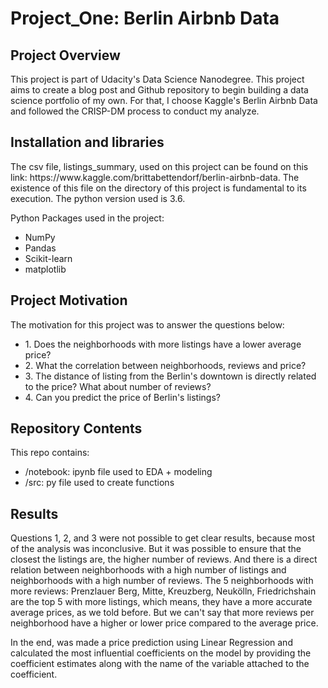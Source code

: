 <h1>Project_One:  Berlin Airbnb Data </h1>
<h2>Project Overview</h2>
<p>This project is part of Udacity's Data Science Nanodegree. This project aims to create a blog post and Github repository to
begin building a data science portfolio of my own. For that, I choose Kaggle's Berlin Airbnb Data and
followed the CRISP-DM process to conduct my analyze.</p>
<h2>Installation and libraries</h2>
  The csv file, listings_summary, used on this project can be found on this link: https://www.kaggle.com/brittabettendorf/berlin-airbnb-data. The existence of this file on the directory of this project is fundamental to its execution. The python version used is 3.6.
  <p> Python Packages used in the project: </p>
<ul>
<li>NumPy</li>
<li>Pandas</li>
<li>Scikit-learn</li>
<li>matplotlib</li>
</ul>
<h2>Project Motivation</h2>
<p>The motivation for this project was to answer the questions below:
<ul>
  <li> 1. Does the neighborhoods with more listings have a lower average price? </li> 
  <li> 2. What the correlation between neighborhoods, reviews and price?</li>
  <li> 3. The distance of listing from the Berlin's downtown is directly related to the price? What about number of reviews?</li>
  <li> 4. Can you predict the price of Berlin's listings?</li>
</ul>
<h2>Repository Contents</h2>
  <p>This repo contains:</p>
    <ul>
      <li>/notebook:  ipynb file used to EDA + modeling  </li>
      <li>/src:  py file used to create functions  </li>
    </ul>
<h2>Results</h2>
  <p>Questions 1, 2, and 3 were not possible to get clear results, because most of the analysis was inconclusive. But it was possible to ensure that the closest the listings are, the higher number of reviews. And there is a direct relation between neighborhoods with a high number of listings and neighborhoods with a high number of reviews. The 5 neighborhoods with more reviews: Prenzlauer Berg, Mitte, Kreuzberg, Neukölln, Friedrichshain are the top 5 with more listings, which means, they have a more accurate average prices, as we told before. But we can't say that more reviews per neighborhood have a higher or lower price compared to the average price.</p>
  <p>In the end, was made a price prediction using Linear Regression and calculated the most influential coefficients on the model by providing the coefficient estimates along with the name of the variable attached to the coefficient.</p>

